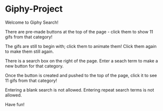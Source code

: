 # Giphy-Project

Welcome to Giphy Search!

There are pre-made buttons at the top of the page - click them to show 11 gifs from that category!

The gifs are still to begin with; click them to animate them! Click them again to make them still again.

There is a search box on the right of the page. Enter a seach term to make a new button for that category.

Once the button is created and pushed to the top of the page, click it to see 11 gifs from that category!

Entering a blank search is not allowed. Entering repeat search terms is not allowed.

Have fun!